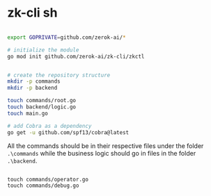 
# zk-cli sh

```sh

export GOPRIVATE=github.com/zerok-ai/*

# initialize the module
go mod init github.com/zerok-ai/zk-cli/zkctl


# create the repository structure 
mkdir -p commands
mkdir -p backend

touch commands/root.go
touch backend/logic.go
touch main.go

# add Cobra as a dependency
go get -u github.com/spf13/cobra@latest

```

All the commands should be in their respective files under the folder `.\commands` while the business logic should go in files in the folder `.\backend`.

```

touch commands/operator.go
touch commands/debug.go

```